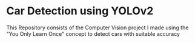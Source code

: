 # Car Detection using YOLOv2
This Repository consists of the Computer Vision project I made using the "You Only Learn Once" concept to detect cars with suitable accuracy